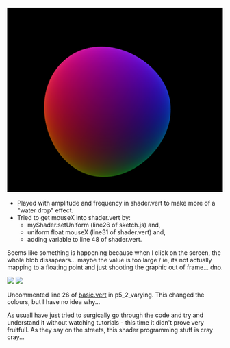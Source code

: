 ![](water_drop.png)

- Played with amplitude and frequency in shader.vert to make more of a "water drop" effect. 
- Tried to get mouseX into shader.vert by:
  - myShader.setUniform (line26 of sketch.js) and,
  - uniform float mouseX (line31 of shader.vert) and,
  - adding variable to line 48 of shader.vert.

Seems like something is happening because when I click on the screen, the whole blob dissapears... maybe the value is too large / ie, its not actually mapping to a floating point and just shooting the graphic out of frame... dno. 

![](p5_varying1.png)
![](p5_varying2.png)

Uncommented line 26 of [basic.vert](lecture_theo_bg_audio_graphics/07_graphics_shader_programming/code/shaders/p5_sketches/p5_2_varying/basic.vert) in p5_2_varying. This changed the colours, but I have no idea why...

As usuall have just tried to surgically go through the code and try and understand it without watching tutorials - this time it didn't prove very fruitfull. As they say on the streets, this shader programming stuff is cray cray...
